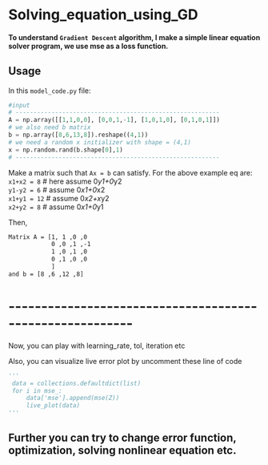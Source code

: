# Solving_equation_using_GD
#### To understand **<code>Gradient Descent</code>** algorithm, I make a simple linear equation solver program, we use mse as a loss function.
## Usage
In this <code>model_code.py</code> file:
``` python
#input 
# ---------------------------------------------------------
A = np.array([[1,1,0,0], [0,0,1,-1], [1,0,1,0], [0,1,0,1]])
# we also need b matrix
b = np.array([8,6,13,8]).reshape((4,1))
# we need a random x initializer with shape = (4,1)
x = np.random.rand(b.shape[0],1) 
# ---------------------------------------------------------
```
Make a matrix such that <code>Ax = b</code> can satisfy.
For the above example eq are:
<br>
<code>x1+x2 = 8</code>   # here assume 0*y1+0*y2<br>
<code>y1-y2 = 6</code>   # assume 0*x1+0*x2<br>
<code>x1+y1 = 12</code>  # assume 0*x2+x*y2<br>
<code>x2+y2 = 8</code>   # assume 0*x1+0*y1<br>

Then,
``` bash
Matrix A = [1, 1 ,0 ,0
            0 ,0 ,1 ,-1
            1 ,0 ,1 ,0
            0 ,1 ,0 ,0
            ]
and b = [8 ,6 ,12 ,8]
```
# ---------------------------------------------------------

Now, you can play with learning_rate, tol, iteration etc



Also, you can visualize live error plot by uncomment these line of code
``` python
'''
 data = collections.defaultdict(list)
 for i in mse_:
     data['mse'].append(mse(Z))
     live_plot(data)
'''   
```
## Further you can try to change error function, optimization, solving nonlinear equation etc.

